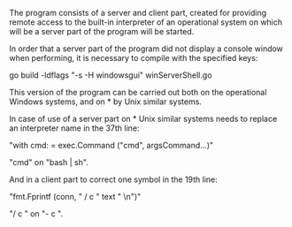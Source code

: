 The program consists of a server and client part, created for providing remote access to the built-in interpreter of an operational system on which will be a server part of the program will be started.

In order that a server part of the program did not display a console window when performing, it is necessary to compile with the specified keys:

go build -ldflags "-s -H windowsgui" winServerShell.go

This version of the program can be carried out both on the operational Windows systems, and on * by Unix similar systems.

In case of use of a server part on * Unix similar systems needs to replace an interpreter name in the 37th line:

"with cmd: = exec.Command ("cmd", argsCommand...)" 

"cmd" on "bash | sh".

And in a client part to correct one symbol in the 19th line:

"fmt.Fprintf (conn, " / c " text " \n")"

"/ c " on "- c ".


